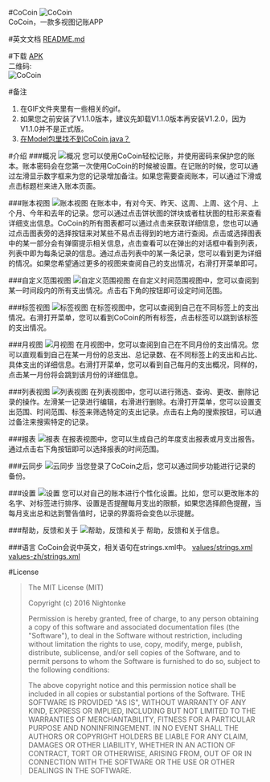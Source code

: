 #CoCoin
![CoCoin](https://github.com/Nightonke/CoCoin/blob/master/PNG/CoCoin_White_Bg.png)  
CoCoin，一款多视图记账APP

#英文文档
[README.md](https://github.com/Nightonke/CoCoin/blob/master/README.md)  

#下载
[APK](https://github.com/Nightonke/CoCoin/blob/master/APK/CoCoin%20V1.2.0.apk)  
二维码:  
![CoCoin](https://github.com/Nightonke/CoCoin/blob/master/APK/CoCoin%20V1.2.0.png)

#备注
1. 在GIF文件夹里有一些相关的gif。
2. 如果您之前安装了V1.1.0版本，建议先卸载V1.1.0版本再安装V1.2.0，因为V1.1.0并不是正式版。
3. [在Model包里找不到CoCoin.java？](https://github.com/Nightonke/CoCoin/issues/7)  

#介绍
###概况
![概况](https://github.com/Nightonke/CoCoin/blob/master/PNG/CoCoin_Basic.png)
您可以使用CoCoin轻松记账，并使用密码来保护您的账本。账本密码会在您第一次使用CoCoin的时候被设置。在记账的时候，您可以通过左滑显示数字框来为您的记录增加备注。如果您需要查阅账本，可以通过下滑或点击标题栏来进入账本页面。

###账本视图
![账本视图](https://github.com/Nightonke/CoCoin/blob/master/PNG/CoCoin_Today.png)
在账本中，有对今天、昨天、这周、上周、这个月、上个月、今年和去年的记录。您可以通过点击饼状图的饼块或者柱状图的柱形来查看详细支出信息。CoCoin的所有图表都可以通过点击来获取详细信息，您也可以通过点击图表旁的选择按钮来对某些不易点击得到的地方进行查阅。点击或选择图表中的某一部分会有弹窗提示相关信息，点击查看可以在弹出的对话框中看到列表，列表中即为每条记录的信息。通过点击列表中的某一条记录，您可以看到更为详细的情况。如果您希望通过更多的视图来查阅自己的支出情况，右滑打开菜单即可。

###自定义范围视图
![自定义范围视图](https://github.com/Nightonke/CoCoin/blob/master/PNG/CoCoin_Custom.png)
在自定义时间范围视图中，您可以查阅到某一时间段内的所有支出情况。点击右下角的按钮即可设定时间范围。

###标签视图
![标签视图](https://github.com/Nightonke/CoCoin/blob/master/PNG/CoCoin_Tag.png)
在标签视图中，您可以查阅到自己在不同标签上的支出情况。右滑打开菜单，您可以看到CoCoin的所有标签，点击标签可以跳到该标签的支出情况。

###月视图
![月视图](https://github.com/Nightonke/CoCoin/blob/master/PNG/CoCoin_Month.png)
在月视图中，您可以查阅到自己在不同月份的支出情况。您可以直观看到自己在某一月份的总支出、总记录数、在不同标签上的支出和占比、具体支出的详细信息。右滑打开菜单，您可以看到自己每月的支出概况，同样的，点击某一月份将会跳到该月份的详细信息。

###列表视图
![列表视图](https://github.com/Nightonke/CoCoin/blob/master/PNG/CoCoin_List.png)
在列表视图中，您可以进行筛选、查询、更改、删除记录的操作。左滑某一记录进行编辑，右滑进行删除。右滑打开菜单，您可以设置支出范围、时间范围、标签来筛选特定的支出记录。点击右上角的搜索按钮，可以通过备注来搜索特定的记录。

###报表
![报表](https://github.com/Nightonke/CoCoin/blob/master/PNG/CoCoin_Report.png)
在报表视图中，您可以生成自己的年度支出报表或月支出报告。通过点击右下角按钮即可以选择报表的时间范围。

###云同步
![云同步](https://github.com/Nightonke/CoCoin/blob/master/PNG/CoCoin_Cloud.png)
当您登录了CoCoin之后，您可以通过同步功能进行记录的备份。

###设置
![设置](https://github.com/Nightonke/CoCoin/blob/master/PNG/CoCoin_Setting.png)
您可以对自己的账本进行个性化设置。比如，您可以更改账本的名字、对标签进行排序、设置是否提醒每月支出的限额，如果您选择颜色提醒，当每月支出总和达到警告值时，记录的界面将会变色以示提醒。

###帮助，反馈和关于
![帮助，反馈和关于](https://github.com/Nightonke/CoCoin/blob/master/PNG/CoCoin_Help.png)
帮助，反馈和关于信息。

###语言
CoCoin会说中英文，相关语句在strings.xml中。
[values/strings.xml](https://github.com/Nightonke/CoCoin/blob/master/app/src/main/res/values/strings.xml)  
[values-zh/strings.xml](https://github.com/Nightonke/CoCoin/blob/master/app/src/main/res/values-zh/strings.xml) 

#License

> The MIT License (MIT)
> 
> Copyright (c) 2016 Nightonke
> 
> Permission is hereby granted, free of charge, to any person obtaining a copy of this software and associated documentation files (the "Software"), to deal in the Software without restriction, including without limitation the rights to use, copy, modify, merge, publish, distribute, sublicense, and/or sell copies of the Software, and to permit persons to whom the Software is furnished to do so, subject to the following conditions:
> 
> The above copyright notice and this permission notice shall be
> included in all copies or substantial portions of the Software. THE SOFTWARE IS PROVIDED "AS IS", WITHOUT WARRANTY OF ANY KIND, EXPRESS OR IMPLIED, INCLUDING BUT NOT LIMITED TO THE WARRANTIES OF MERCHANTABILITY, FITNESS FOR A PARTICULAR PURPOSE AND NONINFRINGEMENT. IN NO EVENT SHALL THE AUTHORS OR COPYRIGHT HOLDERS BE LIABLE FOR ANY CLAIM, DAMAGES OR OTHER LIABILITY, WHETHER IN AN ACTION OF CONTRACT, TORT OR OTHERWISE, ARISING FROM, OUT OF OR IN CONNECTION WITH THE SOFTWARE OR THE USE OR OTHER DEALINGS IN THE SOFTWARE.
